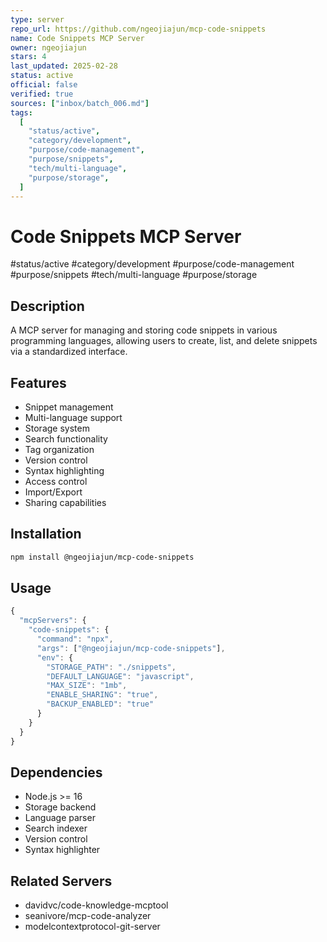 ```yaml
---
type: server
repo_url: https://github.com/ngeojiajun/mcp-code-snippets
name: Code Snippets MCP Server
owner: ngeojiajun
stars: 4
last_updated: 2025-02-28
status: active
official: false
verified: true
sources: ["inbox/batch_006.md"]
tags:
  [
    "status/active",
    "category/development",
    "purpose/code-management",
    "purpose/snippets",
    "tech/multi-language",
    "purpose/storage",
  ]
---
```


# Code Snippets MCP Server

#status/active #category/development #purpose/code-management #purpose/snippets #tech/multi-language #purpose/storage

## Description

A MCP server for managing and storing code snippets in various programming languages, allowing users to create, list, and delete snippets via a standardized interface.

## Features

- Snippet management
- Multi-language support
- Storage system
- Search functionality
- Tag organization
- Version control
- Syntax highlighting
- Access control
- Import/Export
- Sharing capabilities

## Installation

```bash
npm install @ngeojiajun/mcp-code-snippets
```

## Usage

```javascript
{
  "mcpServers": {
    "code-snippets": {
      "command": "npx",
      "args": ["@ngeojiajun/mcp-code-snippets"],
      "env": {
        "STORAGE_PATH": "./snippets",
        "DEFAULT_LANGUAGE": "javascript",
        "MAX_SIZE": "1mb",
        "ENABLE_SHARING": "true",
        "BACKUP_ENABLED": "true"
      }
    }
  }
}
```

## Dependencies

- Node.js >= 16
- Storage backend
- Language parser
- Search indexer
- Version control
- Syntax highlighter

## Related Servers

- davidvc/code-knowledge-mcptool
- seanivore/mcp-code-analyzer
- modelcontextprotocol-git-server
